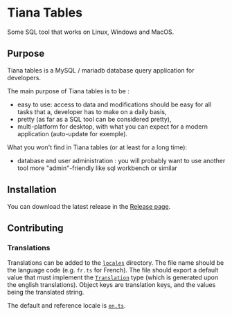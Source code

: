 # Tiana Tables

Some SQL tool that works on Linux, Windows and MacOS.

## Purpose 

Tiana tables is a MySQL / mariadb database query application for developers. 

The main purpose of Tiana tables is to be :
- easy to use: access to data and modifications should be easy for all tasks that a, developer has to make on a daily basis,
- pretty (as far as a SQL tool can be considered pretty), 
- multi-platform for desktop, with what you can expect for a modern application (auto-update for exemple). 

What you won't find in Tiana tables (or at least for a long time):

- database and user administration : you will probably want to use another tool more "admin"-friendly like sql workbench or similar

## Installation

You can download the latest release in the [Release page](https://github.com/jdeniau/tiana-tables/releases).

## Contributing

### Translations

Translations can be added to the [`locales`](locales/) directory. The file name should be the language code (e.g. `fr.ts` for French). The file should export a default value that must implement the [`Translation`](locales/type.ts) type (which is generated upon the english translations). Object keys are translation keys, and the values being the translated string.

The default and reference locale is [`en.ts`](locales/en.ts).
